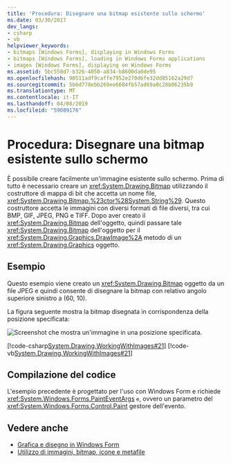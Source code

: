 ```yaml
---
title: 'Procedura: Disegnare una bitmap esistente sullo schermo'
ms.date: 03/30/2017
dev_langs:
- csharp
- vb
helpviewer_keywords:
- bitmaps [Windows Forms], displaying in Windows Forms
- bitmaps [Windows Forms], loading in Windows Forms applications
- images [Windows Forms], displaying on Windows Forms
ms.assetid: 5bc558d7-b326-4050-a834-b8600da0de95
ms.openlocfilehash: 90511adf9caffe7952e270d6fe32dd85162a29d7
ms.sourcegitcommit: 5b6d778ebb269ee6684fb57ad69a8c28b06235b9
ms.translationtype: MT
ms.contentlocale: it-IT
ms.lasthandoff: 04/08/2019
ms.locfileid: "59089176"
---
```

# <a name="how-to-draw-an-existing-bitmap-to-the-screen"></a>Procedura: Disegnare una bitmap esistente sullo schermo
È possibile creare facilmente un'immagine esistente sullo schermo. Prima di tutto è necessario creare un <xref:System.Drawing.Bitmap> utilizzando il costruttore di mappa di bit che accetta un nome file, <xref:System.Drawing.Bitmap.%23ctor%28System.String%29>. Questo costruttore accetta le immagini con diversi formati di file diversi, tra cui BMP, GIF, JPEG, PNG e TIFF. Dopo aver creato il <xref:System.Drawing.Bitmap> dell'oggetto, quindi passare tale <xref:System.Drawing.Bitmap> dell'oggetto per il <xref:System.Drawing.Graphics.DrawImage%2A> metodo di un <xref:System.Drawing.Graphics> oggetto.  
  
## <a name="example"></a>Esempio  
 Questo esempio viene creato un <xref:System.Drawing.Bitmap> oggetto da un file JPEG e quindi consente di disegnare la bitmap con relativo angolo superiore sinistro a (60, 10).  
  
 La figura seguente mostra la bitmap disegnata in corrispondenza della posizione specificata:  
  
 ![Screenshot che mostra un'immagine in una posizione specificata.](./media/how-to-draw-an-existing-bitmap-to-the-screen/bitmap-specified-position.png)  
  
 [!code-csharp[System.Drawing.WorkingWithImages#21](~/samples/snippets/csharp/VS_Snippets_Winforms/System.Drawing.WorkingWithImages/CS/Class1.cs#21)]
 [!code-vb[System.Drawing.WorkingWithImages#21](~/samples/snippets/visualbasic/VS_Snippets_Winforms/System.Drawing.WorkingWithImages/VB/Class1.vb#21)]  
  
## <a name="compiling-the-code"></a>Compilazione del codice  
 L'esempio precedente è progettato per l'uso con Windows Form e richiede <xref:System.Windows.Forms.PaintEventArgs> `e`, ovvero un parametro del <xref:System.Windows.Forms.Control.Paint> gestore dell'evento.  
  
## <a name="see-also"></a>Vedere anche

- [Grafica e disegno in Windows Form](graphics-and-drawing-in-windows-forms.md)
- [Utilizzo di immagini, bitmap, icone e metafile](working-with-images-bitmaps-icons-and-metafiles.md)
